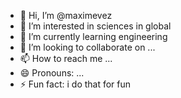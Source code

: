 - 👋 Hi, I’m @maximevez
- 👀 I’m interested in sciences in global
- 🌱 I’m currently learning engineering 
- 💞️ I’m looking to collaborate on ...
- 📫 How to reach me ...
- 😄 Pronouns: ...
- ⚡ Fun fact: i do that for fun

<!---
maximevez/maximevez is a ✨ special ✨ repository because its `README.md` (this file) appears on your GitHub profile.
You can click the Preview link to take a look at your changes.
--->
